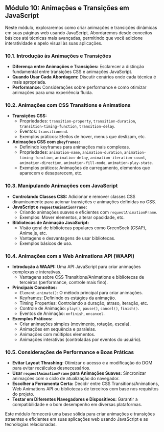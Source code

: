 ## Módulo 10: Animações e Transições em JavaScript

Neste módulo, exploraremos como criar animações e transições dinâmicas em suas páginas web usando JavaScript. Abordaremos desde conceitos básicos até técnicas mais avançadas, permitindo que você adicione interatividade e apelo visual às suas aplicações.

### 10.1. Introdução às Animações e Transições

*   **Diferença entre Animações e Transições:** Esclarecer a distinção fundamental entre transições CSS e animações JavaScript.
*   **Quando Usar Cada Abordagem:** Discutir cenários onde cada técnica é mais apropriada.
*   **Performance:** Considerações sobre performance e como otimizar animações para uma experiência fluida.

### 10.2. Animações com CSS Transitions e Animations

*   **Transições CSS:**
    *   Propriedades: `transition-property`, `transition-duration`, `transition-timing-function`, `transition-delay`.
    *   Eventos: `transitionend`.
    *   Exemplos práticos: Efeitos de hover, menus que deslizam, etc.
*   **Animações CSS com `@keyframes`:**
    *   Definindo keyframes para animações mais complexas.
    *   Propriedades: `animation-name`, `animation-duration`, `animation-timing-function`, `animation-delay`, `animation-iteration-count`, `animation-direction`, `animation-fill-mode`, `animation-play-state`.
    *   Exemplos práticos: Animações de carregamento, elementos que aparecem e desaparecem, etc.

### 10.3. Manipulando Animações com JavaScript

*   **Controlando Classes CSS:** Adicionar e remover classes CSS dinamicamente para acionar transições e animações definidas no CSS.
*   **JavaScript e `requestAnimationFrame`:**
    *   Criando animações suaves e eficientes com `requestAnimationFrame`.
    *   Exemplos: Mover elementos, alterar opacidade, etc.
*   **Bibliotecas de Animação JavaScript:**
    *   Visão geral de bibliotecas populares como GreenSock (GSAP), Anime.js, etc.
    *   Vantagens e desvantagens de usar bibliotecas.
    *   Exemplos básicos de uso.

### 10.4. Animações com a Web Animations API (WAAPI)

*   **Introdução à WAAPI:** Uma API JavaScript para criar animações complexas e interativas.
    *   Vantagens sobre CSS Transitions/Animations e bibliotecas de terceiros (performance, controle mais fino).
*   **Principais Conceitos:**
    *   `Element.animate()`: O método principal para criar animações.
    *   Keyframes: Definindo os estágios da animação.
    *   Timing Properties: Controlando a duração, atraso, iteração, etc.
    *   Controle de Animação: `play()`, `pause()`, `cancel()`, `finish()`.
    *   Eventos de Animação: `onfinish`, `oncancel`.
*   **Exemplos Práticos:**
    *   Criar animações simples (movimento, rotação, escala).
    *   Animações em sequência e paralelas.
    *   Animações com múltiplos elementos.
    *   Animações interativas (controladas por eventos do usuário).

### 10.5. Considerações de Performance e Boas Práticas

*   **Evitar Layout Thrashing:** Otimizar o acesso e a modificação do DOM para evitar recálculos desnecessários.
*   **Usar `requestAnimationFrame` para Animações Suaves:** Sincronizar animações com o ciclo de atualização do navegador.
*   **Escolher a Ferramenta Certa:** Decidir entre CSS Transitions/Animations, Web Animations API ou bibliotecas de terceiros com base nos requisitos do projeto.
*   **Testar em Diferentes Navegadores e Dispositivos:** Garantir a compatibilidade e o bom desempenho em diversas plataformas.

Este módulo fornecerá uma base sólida para criar animações e transições atraentes e eficientes em suas aplicações web usando JavaScript e as tecnologias relacionadas.

